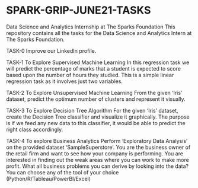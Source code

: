 # SPARK-GRIP-JUNE21-TASKS
Data Science and Analytics Internship at The Sparks Foundation
This repository contains all the tasks for the Data Science and Analytics Intern at The Sparks Foundation.

TASK-0
Improve our LinkedIn profile.

TASK-1
To Explore Supervised Machine Learning
In this regression task we will predict the percentage of marks that a student is expected to score based upon the number of hours they studied. This is a simple linear regression task as it involves just two variables.

TASK-2
To Explore Unsupervised Machine Learning
From the given ‘Iris’ dataset, predict the optimum number of clusters and represent it visually.

TASK-3
To Explore Decision Tree Algorithm
For the given ‘Iris’ dataset, create the Decision Tree classifier and visualize it graphically. The purpose is if we feed any new data to this classifier, it would be able to predict the right class accordingly.

TASK-4
To explore Business Analytics
Perform ‘Exploratory Data Analysis’ on the provided dataset ‘SampleSuperstore’. You are the business owner of the retail firm and want to see how your company is performing. You are interested in finding out the weak areas where you can work to make more profit. What all business problems you can derive by looking into the data? You can choose any of the tool of your choice (Python/R/Tableau/PowerBI/Excel)
